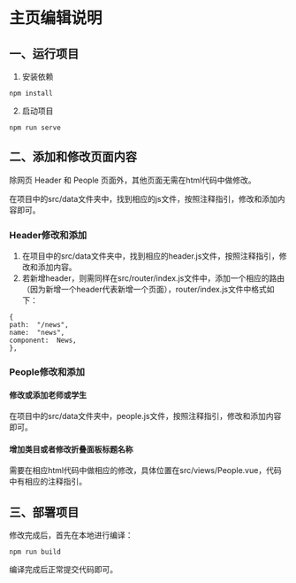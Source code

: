 # 主页编辑说明
  
## 一、运行项目
1. 安装依赖
  
```
npm install
```
2. 启动项目
```
npm run serve
```

## 二、添加和修改页面内容

除网页 Header 和 People 页面外，其他页面无需在html代码中做修改。

在项目中的src/data文件夹中，找到相应的js文件，按照注释指引，修改和添加内容即可。

### Header修改和添加
1. 在项目中的src/data文件夹中，找到相应的header.js文件，按照注释指引，修改和添加内容。
2. 若新增header，则需同样在src/router/index.js文件中，添加一个相应的路由（因为新增一个header代表新增一个页面），router/index.js文件中格式如下：
```
{
path:  "/news",
name:  "news",
component:  News,
},
```
### People修改和添加
#### 修改或添加老师或学生
在项目中的src/data文件夹中，people.js文件，按照注释指引，修改和添加内容即可。
#### 增加类目或者修改折叠面板标题名称
需要在相应html代码中做相应的修改，具体位置在src/views/People.vue，代码中有相应的注释指引。

## 三、部署项目

修改完成后，首先在本地进行编译：
```
npm run build
```

编译完成后正常提交代码即可。

